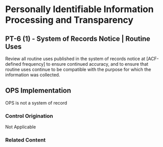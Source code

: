 # Personally Identifiable Information Processing and Transparency
## PT-6 (1) - System of Records Notice | Routine Uses

Review all routine uses published in the system of records notice at [ACF-defined frequency] to ensure continued accuracy, and to ensure that routine uses continue to be compatible with the purpose for which the information was collected.

## OPS Implementation

OPS is not a system of record

### Control Origination

Not Applicable

### Related Content

